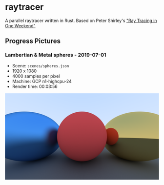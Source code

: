 # raytracer

A parallel raytracer written in Rust. Based on Peter Shirley's ["Ray Tracing in One
Weekend"](http://www.realtimerendering.com/raytracing/Ray%20Tracing%20in%20a%20Weekend.pdf)

## Progress Pictures

### Lambertian & Metal spheres - 2019-07-01
- Scene: `scenes/spheres.json`
- 1920 x 1080
- 4000 samples per pixel
- Machine: GCP n1-highcpu-24
- Render time: 00:03:56

![](/img/spheres.png "Lambertian & Metal spheres")

